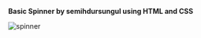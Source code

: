 **Basic Spinner by semihdursungul using HTML and CSS**

![spinner](https://github.com/semihdursungul/front_end_projects/assets/114025283/ec24a372-c316-4254-8399-b0dcef6553cd)
